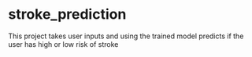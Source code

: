 # stroke_prediction
This project takes user inputs and using the trained model predicts if the user has high or low risk of stroke
